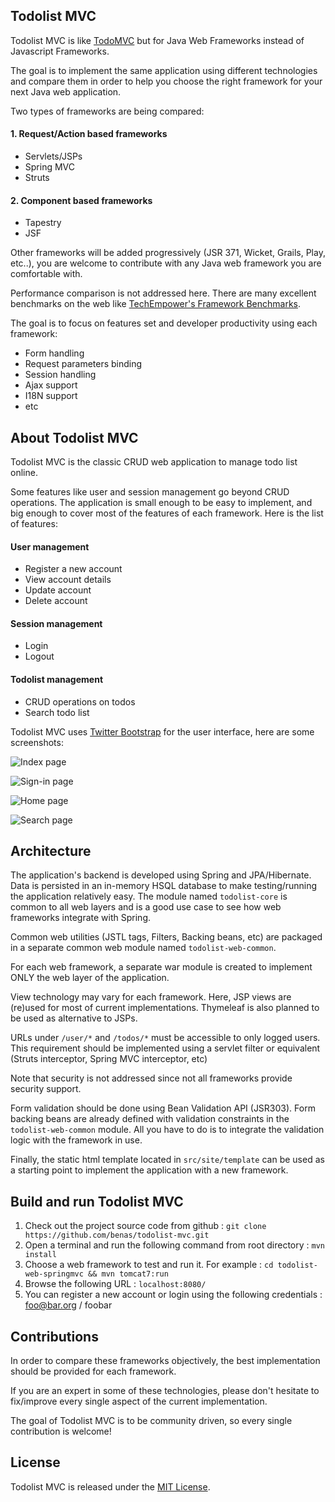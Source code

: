 ## Todolist MVC

Todolist MVC is like [TodoMVC][] but for Java Web Frameworks instead of Javascript Frameworks.

The goal is to implement the same application using different technologies and compare them
 in order to help you choose the right framework for your next Java web application.

Two types of frameworks are being compared:

#### 1. Request/Action based frameworks

* Servlets/JSPs 
* Spring MVC
* Struts

#### 2. Component based frameworks

* Tapestry
* JSF

Other frameworks will be added progressively (JSR 371, Wicket, Grails, Play, etc..), you are welcome to contribute with any Java web framework you are comfortable with.

Performance comparison is not addressed here. There are many excellent benchmarks on the web like [TechEmpower's Framework Benchmarks][].

The goal is to focus on features set and developer productivity using each framework:

* Form handling
* Request parameters binding
* Session handling
* Ajax support
* I18N support
* etc

## About Todolist MVC

Todolist MVC is the classic CRUD web application to manage todo list online.

Some features like user and session management go beyond CRUD operations.
 The application is small enough to be easy to implement, and big enough to cover most of the features of each framework.
 Here is the list of features:
 
#### User management

* Register a new account
* View account details
* Update account
* Delete account

#### Session management

* Login
* Logout

#### Todolist management

* CRUD operations on todos
* Search todo list

Todolist MVC uses [Twitter Bootstrap][] for the user interface, here are some screenshots:

![Index page](https://github.com/benas/todolist-mvc/raw/master/src/site/screenshots/todolist-index.png)

![Sign-in page](https://github.com/benas/todolist-mvc/raw/master/src/site/screenshots/todolist-signin.png)

![Home page](https://github.com/benas/todolist-mvc/raw/master/src/site/screenshots/todolist-home.png)

![Search page](https://github.com/benas/todolist-mvc/raw/master/src/site/screenshots/todolist-search.png)

## Architecture

The application's backend is developed using Spring and JPA/Hibernate. Data is persisted in an in-memory HSQL database to make testing/running the application relatively easy.
The module named `todolist-core` is common to all web layers and is a good use case to see how web frameworks integrate with Spring.

Common web utilities (JSTL tags, Filters, Backing beans, etc) are packaged in a separate common web module named `todolist-web-common`.

For each web framework, a separate war module is created to implement ONLY the web layer of the application.

View technology may vary for each framework. Here, JSP views are (re)used for most of current implementations. Thymeleaf is also planned to be used as alternative to JSPs.

URLs under `/user/*` and `/todos/*` must be accessible to only logged users. 
This requirement should be implemented using a servlet filter or equivalent (Struts interceptor, Spring MVC interceptor, etc)

Note that security is not addressed since not all frameworks provide security support.

Form validation should be done using Bean Validation API (JSR303). Form backing beans are already defined with validation constraints in the `todolist-web-common` module.
All you have to do is to integrate the validation logic with the framework in use.

Finally, the static html template located in `src/site/template` can be used as a starting point to implement the application with a new framework.

## Build and run Todolist MVC

1.  Check out the project source code from github : `git clone https://github.com/benas/todolist-mvc.git`
2.  Open a terminal and run the following command from root directory : `mvn install`
3.  Choose a web framework to test and run it. For example : `cd todolist-web-springmvc && mvn tomcat7:run`
4.  Browse the following URL : `localhost:8080/`
5.  You can register a new account or login using the following credentials : foo@bar.org / foobar

## Contributions

In order to compare these frameworks objectively, the best implementation should be provided for each framework.

If you are an expert in some of these technologies, please don't hesitate to fix/improve every single aspect of the current implementation.

The goal of Todolist MVC is to be community driven, so every single contribution is welcome!

## License
Todolist MVC is released under the [MIT License][].

[TodoMVC]: http://todomvc.com/
[TechEmpower's Framework Benchmarks]: https://github.com/TechEmpower/FrameworkBenchmarks
[Twitter Bootstrap]: http://getbootstrap.com/
[MIT License]: http://opensource.org/licenses/mit-license.php/

